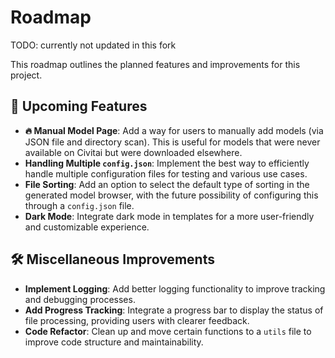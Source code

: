 # Roadmap

TODO: currently not updated in this fork

This roadmap outlines the planned features and improvements for this project.

## 🚀 Upcoming Features

- **🔥 Manual Model Page**: Add a way for users to manually add models (via JSON file and directory scan). This is useful for models that were never available on Civitai but were downloaded elsewhere.
- **Handling Multiple `config.json`**: Implement the best way to efficiently handle multiple configuration files for testing and various use cases.
- **File Sorting**: Add an option to select the default type of sorting in the generated model browser, with the future possibility of configuring this through a `config.json` file.
- **Dark Mode**: Integrate dark mode in templates for a more user-friendly and customizable experience.

## 🛠️ Miscellaneous Improvements

- **Implement Logging**: Add better logging functionality to improve tracking and debugging processes.
- **Add Progress Tracking**: Integrate a progress bar to display the status of file processing, providing users with clearer feedback.
- **Code Refactor**: Clean up and move certain functions to a `utils` file to improve code structure and maintainability.
